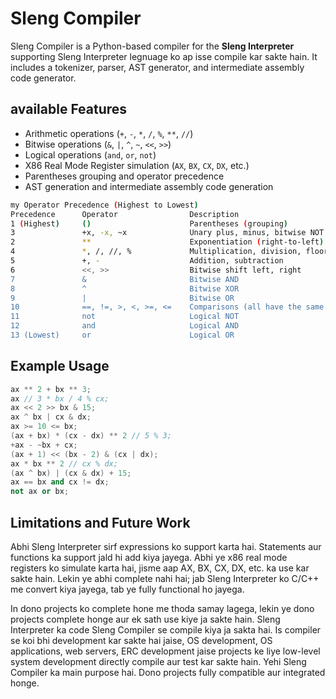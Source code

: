 # Sleng Compiler
Sleng Compiler is a Python-based compiler for the **Sleng Interpreter** supporting Sleng Interpreter legnuage ko ap isse compile kar sakte hain. It includes a tokenizer, parser, AST generator, and intermediate assembly code generator.

## available Features
- Arithmetic operations (`+`, `-`, `*`, `/`, `%`, `**`, `//`)
- Bitwise operations (`&`, `|`, `^`, `~`, `<<`, `>>`)
- Logical operations (`and`, `or`, `not`)
- X86 Real Mode Register simulation (`AX`, `BX`, `CX`, `DX`, etc.)
- Parentheses grouping and operator precedence
- AST generation and intermediate assembly code generation

```bash 
my Operator Precedence (Highest to Lowest)
Precedence  	Operator	            Description
1 (Highest)	    ()	                    Parentheses (grouping)
3		        +x, -x, ~x              Unary plus, minus, bitwise NOT
2		        **                      Exponentiation (right-to-left)
4		        *, /, //, %             Multiplication, division, floor division, modulo
5		        +, -                    Addition, subtraction
6		        <<, >>                  Bitwise shift left, right
7		        &                       Bitwise AND
8		        ^                       Bitwise XOR
9		        |                       Bitwise OR
10	            ==, !=, >, <, >=, <=	Comparisons (all have the same precedence)
11		        not                     Logical NOT
12	            and	                    Logical AND
13 (Lowest)		or                      Logical OR
```

## Example Usage

```cpp
ax ** 2 + bx ** 3;
ax // 3 * bx / 4 % cx;
ax << 2 >> bx & 15;
ax ^ bx | cx & dx;
ax >= 10 <= bx;
(ax + bx) * (cx - dx) ** 2 // 5 % 3;
+ax - ~bx + cx;
(ax + 1) << (bx - 2) & (cx | dx);
ax * bx ** 2 // cx % dx;
(ax ^ bx) | (cx & dx) + 15;
ax == bx and cx != dx;
not ax or bx;
```
## Limitations and Future Work
Abhi Sleng Interpreter sirf expressions ko support karta hai. Statements aur functions ka support jald hi add kiya jayega. Abhi ye x86 real mode registers ko simulate karta hai, jisme aap AX, BX, CX, DX, etc. ka use kar sakte hain. Lekin ye abhi complete nahi hai; jab Sleng Interpreter ko C/C++ me convert kiya jayega, tab ye fully functional ho jayega.

In dono projects ko complete hone me thoda samay lagega, lekin ye dono projects complete honge aur ek sath use kiye ja sakte hain. Sleng Interpreter ka code Sleng Compiler se compile kiya ja sakta hai. Is compiler se koi bhi development kar sakte hai jaise, OS development, OS applications, web servers, ERC development jaise projects ke liye low-level system development directly compile aur test kar sakte hain. Yehi Sleng Compiler ka main purpose hai. Dono projects fully compatible aur integrated honge.
